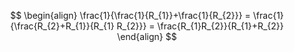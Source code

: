 $$
\begin{align}
\frac{1}{\frac{1}{R_{1}}+\frac{1}{R_{2}}} = \frac{1}{\frac{R_{2}+R_{1}}{R_{1} R_{2}}} = \frac{R_{1}R_{2}}{R_{1}+R_{2}}
\end{align}
$$